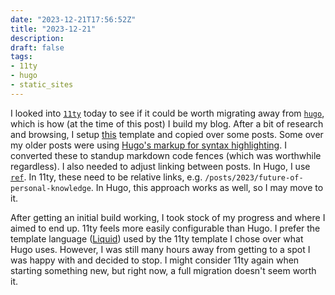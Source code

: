 ```yaml
---
date: "2023-12-21T17:56:52Z"
title: "2023-12-21"
description:
draft: false
tags:
- 11ty
- hugo
- static_sites
---
```


I looked into [`11ty`](https://www.11ty.dev/) today to see if it could be worth migrating away from [`hugo`](https://gohugo.io/), which is how (at the time of this post) I build my blog.
After a bit of research and browsing, I setup [this](https://github.com/kohrongying/11ty-blog-starter) template and copied over some posts.
Some over my older posts were using [Hugo's markup for syntax highlighting](https://gohugo.io/content-management/syntax-highlighting/).
I converted these to standup markdown code fences (which was worthwhile regardless).
I also needed to adjust linking between posts.
In Hugo, I use [`ref`](https://hugo-docs.netlify.app/en/functions/ref/).
In 11ty, these need to be relative links, e.g. `/posts/2023/future-of-personal-knowledge`.
In Hugo, this approach works as well, so I may move to it.

After getting an initial build working, I took stock of my progress and where I aimed to end up.
11ty feels more easily configurable than Hugo.
I prefer the template language ([Liquid](https://shopify.github.io/liquid/)) used by the 11ty template I chose over what Hugo uses.
However, I was still many hours away from getting to a spot I was happy with and decided to stop.
I might consider 11ty again when starting something new, but right now, a full migration doesn't seem worth it.
